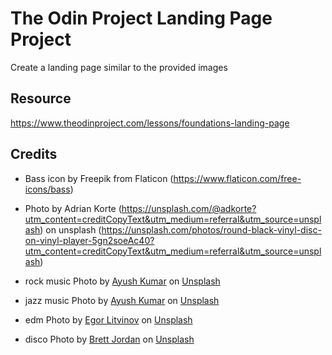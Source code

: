 # The Odin Project Landing Page Project
Create a landing page similar to the provided images

## Resource
https://www.theodinproject.com/lessons/foundations-landing-page

## Credits
- Bass icon by Freepik from Flaticon (https://www.flaticon.com/free-icons/bass)
- Photo by Adrian Korte (https://unsplash.com/@adkorte?utm_content=creditCopyText&utm_medium=referral&utm_source=unsplash) on unsplash (https://unsplash.com/photos/round-black-vinyl-disc-on-vinyl-player-5gn2soeAc40?utm_content=creditCopyText&utm_medium=referral&utm_source=unsplash)
- rock music Photo by <a href="https://unsplash.com/@spexypants?utm_content=creditCopyText&utm_medium=referral&utm_source=unsplash">Ayush Kumar</a> on <a href="https://unsplash.com/photos/a-black-and-white-photo-of-the-word-jazz-9gwZ_vRE8AI?utm_content=creditCopyText&utm_medium=referral&utm_source=unsplash">Unsplash</a>
      
- jazz music Photo by <a href="https://unsplash.com/@spexypants?utm_content=creditCopyText&utm_medium=referral&utm_source=unsplash">Ayush Kumar</a> on <a href="https://unsplash.com/photos/a-black-and-white-photo-of-the-word-jazz-9gwZ_vRE8AI?utm_content=creditCopyText&utm_medium=referral&utm_source=unsplash">Unsplash</a>
- edm Photo by <a href="https://unsplash.com/@litvinov?utm_content=creditCopyText&utm_medium=referral&utm_source=unsplash">Egor Litvinov</a> on <a href="https://unsplash.com/photos/a-blurry-photo-of-a-person-with-a-cell-phone-y0tuynsZELY?utm_content=creditCopyText&utm_medium=referral&utm_source=unsplash">Unsplash</a>
- disco Photo by <a href="https://unsplash.com/@brett_jordan?utm_content=creditCopyText&utm_medium=referral&utm_source=unsplash">Brett Jordan</a> on <a href="https://unsplash.com/photos/vinyl-record-on-white-table-P_LEitbpCPg?utm_content=creditCopyText&utm_medium=referral&utm_source=unsplash">Unsplash</a>
